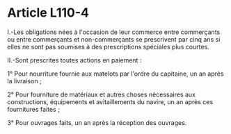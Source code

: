 # Article L110-4

I.-Les obligations nées à l'occasion de leur commerce entre commerçants ou entre commerçants et non-commerçants se prescrivent par cinq ans si elles ne sont pas soumises à des prescriptions spéciales plus courtes.

II.-Sont prescrites toutes actions en paiement :

1° Pour nourriture fournie aux matelots par l'ordre du capitaine, un an après la livraison ;

2° Pour fourniture de matériaux et autres choses nécessaires aux constructions, équipements et avitaillements du navire, un an après ces fournitures faites ;

3° Pour ouvrages faits, un an après la réception des ouvrages.

